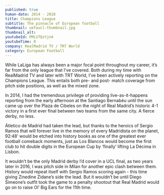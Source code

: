 ```yaml
---
published: true
human-date: 2014 - 2018
title: Champions League
subtitle: The pinnacle of European football
thumbnail: uefaucl-thumbnail.jpg
thumbnail_alt:
youtubeId: PMi2fQztjn4
youtubeTime: 0
company: RealMadrid TV / TRT World
category: European Football
---
```

While LaLiga has always been a major focal point throughout my career, it’s far from the only league that I’ve covered. Both during my time with RealMadrid TV and later with TRT World, I’ve been actively reporting on the Champions League. This entails both pre- and post- match coverage from pitch side positions, as well as the mixed zone.

In 2014, I had the tremendous privilege of providing live-as-it-happens reporting from the early afternoon at the Santiago Bernabéu until the sun came up over the Plaza de Cibeles on the night of Real Madrid’s historic 4-1 victory in a first ever final between two teams from the same city. A fierce derby, no less.

Átletico de Madrid had taken the lead, but thanks to the heroics of Sergio Ramos that will forever live in the memory of every Madridista on the planet, 92:48’ would be etched into history books as one of the greatest ever football comeback moments, just as Los Blancos would become the first club to hit double digits in the European Cup by ‘finally’ lifting La Décima in Lisbon.

It wouldn’t be the only Madrid derby I’d cover in a UCL final, as two years later in 2016, I was pitch side in Milan for another epic clash between them. History would repeat itself with Sergio Ramos scoring again - this time giving Zinedine Zidane’s side the lead. But it wouldn’t be until Diego Simeone’s outfit took the game to a penalty shootout that Real Madrid would go on to raise Ol’ Big Ears for the 11th time.
